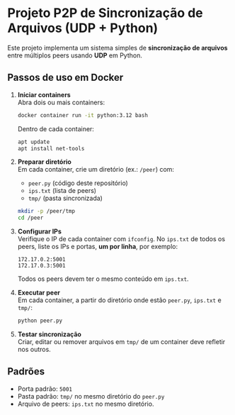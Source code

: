 # Projeto P2P de Sincronização de Arquivos (UDP + Python)

Este projeto implementa um sistema simples de **sincronização de arquivos** entre múltiplos peers usando **UDP** em Python.

## Passos de uso em Docker

1. **Iniciar containers**  
   Abra dois ou mais containers:
   ```bash
   docker container run -it python:3.12 bash
   ```
   Dentro de cada container:
   ```bash
   apt update
   apt install net-tools
   ```

2. **Preparar diretório**  
   Em cada container, crie um diretório (ex.: `/peer`) com:
   - `peer.py` (código deste repositório)
   - `ips.txt` (lista de peers)
   - `tmp/` (pasta sincronizada)
     
   ```bash
   mkdir -p /peer/tmp
   cd /peer
   ```

3. **Configurar IPs**  
   Verifique o IP de cada container com `ifconfig`.
   No `ips.txt` de todos os peers, liste os IPs e portas, **um por linha**, por exemplo:
   ```
   172.17.0.2:5001
   172.17.0.3:5001
   ```
   Todos os peers devem ter o mesmo conteúdo em `ips.txt`.

4. **Executar peer**  
   Em cada container, a partir do diretório onde estão `peer.py`, `ips.txt` e `tmp/`:
   ```bash
   python peer.py
   ```

5. **Testar sincronização**  
   Criar, editar ou remover arquivos em `tmp/` de um container deve refletir nos outros.

## Padrões
- Porta padrão: `5001`
- Pasta padrão: `tmp/` no mesmo diretório do `peer.py`
- Arquivo de peers: `ips.txt` no mesmo diretório.
